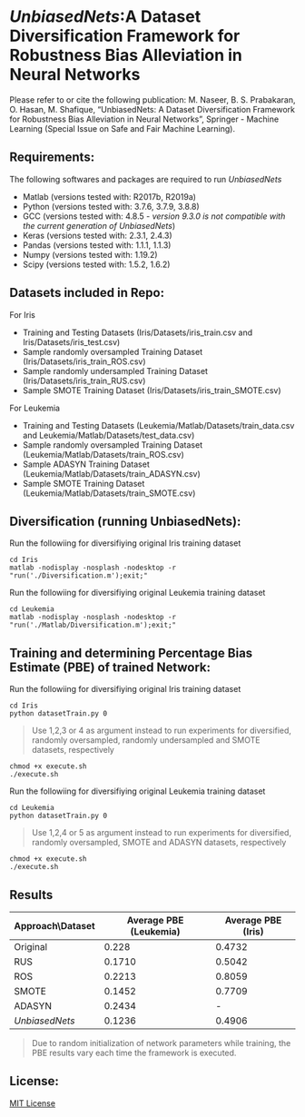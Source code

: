 # *UnbiasedNets*:A Dataset Diversification Framework for Robustness Bias Alleviation in Neural Networks

Please refer to or cite the following publication:
M. Naseer, B. S. Prabakaran, O. Hasan, M. Shafique, “UnbiasedNets: A Dataset Diversification Framework for Robustness Bias Alleviation in Neural Networks”, Springer - Machine Learning (Special Issue on Safe and Fair Machine Learning).

## Requirements:
The following softwares and packages are required to run *UnbiasedNets*
* Matlab (versions tested with: R2017b, R2019a)
* Python (versions tested with: 3.7.6, 3.7.9, 3.8.8)
* GCC (versions tested with: 4.8.5 - *version 9.3.0 is not compatible with the current generation of UnbiasedNets*)
* Keras (versions tested with: 2.3.1, 2.4.3)
* Pandas (versions tested with: 1.1.1, 1.1.3)
* Numpy (versions tested with: 1.19.2)
* Scipy (versions tested with: 1.5.2, 1.6.2)

## Datasets included in Repo:
For Iris 
* Training and Testing Datasets (Iris/Datasets/iris_train.csv and Iris/Datasets/iris_test.csv)
* Sample randomly oversampled Training Dataset (Iris/Datasets/iris_train_ROS.csv)
* Sample randomly undersampled Training Dataset (Iris/Datasets/iris_train_RUS.csv)
* Sample SMOTE Training Dataset (Iris/Datasets/iris_train_SMOTE.csv)

 For Leukemia 
* Training and Testing Datasets (Leukemia/Matlab/Datasets/train_data.csv and Leukemia/Matlab/Datasets/test_data.csv)
* Sample randomly oversampled Training Dataset (Leukemia/Matlab/Datasets/train_ROS.csv)
* Sample ADASYN Training Dataset (Leukemia/Matlab/Datasets/train_ADASYN.csv)
* Sample SMOTE Training Dataset (Leukemia/Matlab/Datasets/train_SMOTE.csv)

## Diversification (running UnbiasedNets):
Run the followiing for diversifiying original Iris training dataset
```
cd Iris 
matlab -nodisplay -nosplash -nodesktop -r "run('./Diversification.m');exit;" 
```

Run the followiing for diversifiying original Leukemia training dataset
```
cd Leukemia
matlab -nodisplay -nosplash -nodesktop -r "run('./Matlab/Diversification.m');exit;"
```

## Training and determining Percentage Bias Estimate (PBE) of trained Network:
Run the followiing for diversifiying original Iris training dataset
```
cd Iris
python datasetTrain.py 0
```
> Use 1,2,3 or 4 as argument instead to run experiments for diversified, randomly oversampled, randomly undersampled and SMOTE datasets, respectively
 ```
 chmod +x execute.sh
 ./execute.sh
```

Run the followiing for diversifiying original Leukemia training dataset
```
cd Leukemia
python datasetTrain.py 0
```
> Use 1,2,4 or 5 as argument instead to run experiments for diversified, randomly oversampled, SMOTE and ADASYN datasets, respectively
```
chmod +x execute.sh
./execute.sh
```

## Results
Approach\Dataset | Average PBE (Leukemia) | Average PBE (Iris)
---------------------- | -----------------------------| ----------------------
Original | 0.228 | 0.4732
RUS | 0.1710 | 0.5042
ROS | 0.2213 | 0.8059
SMOTE | 0.1452 | 0.7709
ADASYN | 0.2434 | -
*UnbiasedNets* | 0.1236 | 0.4906
> Due to random initialization of network parameters while training, the PBE results vary each time the framework is executed.

## License:
[MIT License](https://opensource.org/licenses/MIT)

